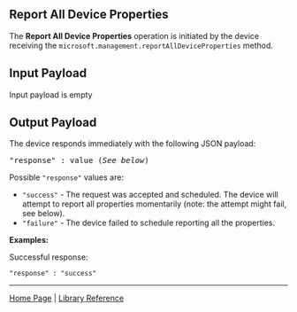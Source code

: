 ## Report All Device Properties

The **Report All Device Properties** operation is initiated by the device receiving the `microsoft.management.reportAllDeviceProperties` method.

## Input Payload 
Input payload is empty

## Output Payload
The device responds immediately with the following JSON payload:

<pre>
"response" : value (<i>See below</i>)
</pre>

Possible `"response"` values are: 
- `"success"` - The request was accepted and scheduled. The device will attempt to report all properties momentarily (note: the attempt might fail, see below).
- `"failure"` - The device failed to schedule reporting all the properties.

**Examples:**

Successful response:

```
"response" : "success"
```

----

[Home Page](../README.md) | [Library Reference](library-reference.md)